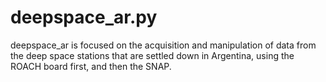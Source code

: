 # deepspace_ar.py
deepspace_ar is focused on the acquisition and manipulation of data from the deep space stations that are settled down in Argentina, using the ROACH board first, and then the SNAP.
